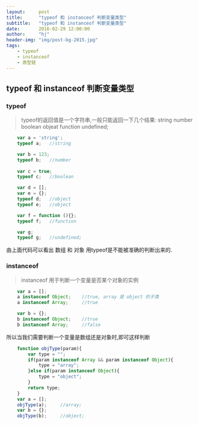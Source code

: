 ```yaml
---
layout:     post
title:      "typeof 和 instanceof 判断变量类型"
subtitle:   "typeof 和 instanceof 判断变量类型"
date:       2016-02-29 12:00:00
author:     "hj"
header-img: "img/post-bg-2015.jpg"
tags:
    - typeof
    - instanceof
    - 原型链
---
```


## typeof 和 instanceof 判断变量类型

### typeof

> typeof的返回值是一个字符串,一般只能返回一下几个结果: string number boolean objeat function undefined;

```javascript
	var a = 'string';
	typeof a;	//string

	var b = 123;
	typeof b;	//number
	
	var c = true;
	typeof c;	//boolean

	var d = [];
	var e = {};
	typeof d; 	//object
	typeof e;	//object

	var f = function (){};
	typeof f; 	//function

	var g;
	typeof g;	//undefined;
```

由上面代码可以看出 数组 和 对象 用typeof是不能被准确的判断出来的.

### instanceof 

> instanceof 用于判断一个变量是否某个对象的实例

```javascript
	var a = [];
	a instanceof Object;	//true, array 是 object 的子类
	a instanceof Array;		//true

	var b = {};
	b instanceof Object; 	//true
	b instanceof Array;		//false
```

所以当我们需要判断一个变量是数组还是对象时,即可这样判断

```javascript
	function objType(param){
		var type = "";
		if(param instanceof Array && param instanceof Object){
			type = "array";
		}else if(param instanceof Object){
			type = "object";
		}
		return type;
	}
	var a = [];
	objType(a);		//array;
	var b = {};
	objType(b);		//object;
```